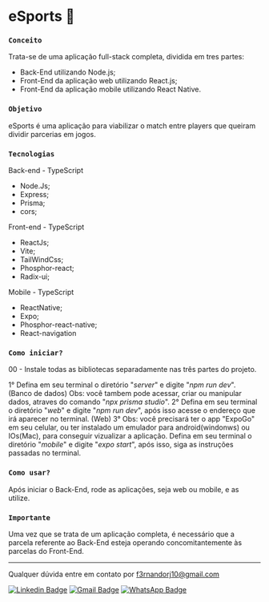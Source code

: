 # eSports :floppy_disk:

### `Conceito`

Trata-se de uma aplicação full-stack completa, dividida em tres partes:

- Back-End utilizando Node.js;
- Front-End da aplicação web utilizando React.js;
- Front-End da aplicação mobile utilizando React Native.

### `Objetivo`

eSports é uma aplicação para viabilizar o match entre players que queiram dividir parcerias em jogos. 


### `Tecnologias`

Back-end - TypeScript
- Node.Js;
- Express;
- Prisma;
- cors;

Front-end - TypeScript
- ReactJs;
- Vite;
- TailWindCss;
- Phosphor-react;
- Radix-ui;

Mobile - TypeScript
- ReactNative;
- Expo;
- Phosphor-react-native;
- React-navigation

### `Como iniciar?`

00 - Instale todas as bibliotecas separadamente nas três partes do projeto.

1° Defina em seu terminal o diretório "*server*" e digite "*npm run dev*". (Banco de dados) Obs: você tambem pode acessar, criar ou manipular dados, atraves do comando "*npx prisma studio*".
2° Defina em seu terminal o diretório "*web*" e digite "*npm run dev*", após isso acesse o endereço que irá aparecer no terminal. (Web)
3° Obs: você precisará ter o app "ExpoGo" em seu celular, ou ter instalado um emulador para android(windonws) ou IOs(Mac), para conseguir vizualizar a aplicação. Defina em seu terminal o diretório "*mobile*" e digite "*expo start*", após isso, siga as instruções passadas no terminal.

### `Como usar?`

Após iniciar o Back-End, rode as aplicações, seja web ou mobile, e as utilize.

### `Importante`

Uma vez que se trata de um aplicação completa, é necessário que a parcela referente ao Back-End esteja operando concomitantemente às parcelas do Front-End.

------------------------------------------------------------------

Qualquer dúvida entre em contato por <a href="mailto:f3rnandorj10@gmail.com?">f3rnandorj10@gmail.com</a>

[![Linkedin Badge](https://img.shields.io/badge/-LinkedIn-blue?style=flat-square&logo=Linkedin&logoColor=white&link=https://www.linkedin.com/in/fernando-henrique-6aaa28231/)](https://www.linkedin.com/in/fernando-henrique-6aaa28231/)
[![Gmail Badge](https://img.shields.io/badge/-Gmail-c14438?style=flat-square&logo=Gmail&logoColor=white&link=mailto:f3rnandorj10@gmail.com)](mailto:f3rnandorj10@gmail.com)
[![WhatsApp Badge](https://img.shields.io/badge/WhatsApp-25D366?style=flat-square&logo=whatsapp&logoColor=white)](https://wa.me/5521964121905)
